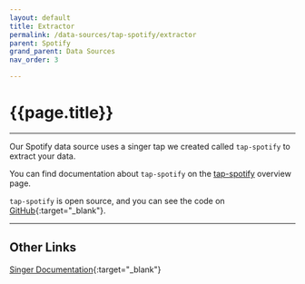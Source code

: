 ```yaml
---
layout: default
title: Extractor
permalink: /data-sources/tap-spotify/extractor
parent: Spotify
grand_parent: Data Sources
nav_order: 3

---
```


# {{page.title}}

---

Our Spotify data source uses a singer tap we created called `tap-spotify` to extract your data. 

You can find documentation about `tap-spotify` on the [tap-spotify]({{site.baseurl}}/data-sources/tap-spotify) overview page.

`tap-spotify` is open source, and you can see the code on [GitHub](https://github.com/Matatika/tap-spotify){:target="_blank"}.

---

## Other Links

[Singer Documentation](https://github.com/singer-io/getting-started){:target="_blank"}
